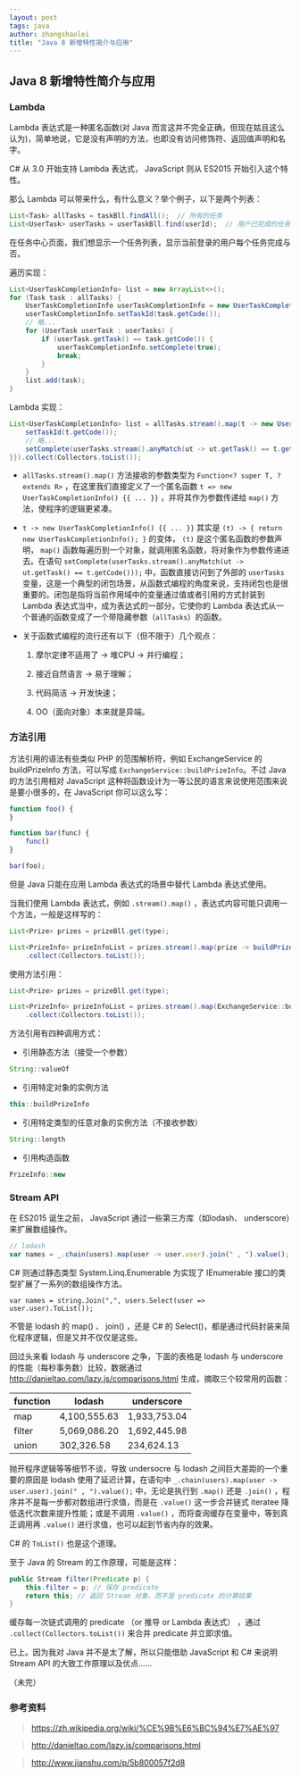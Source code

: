 ```yaml
---
layout: post
tags: java
author: zhangshaolei
title: "Java 8 新增特性简介与应用"
---
```


## Java 8 新增特性简介与应用

### Lambda

Lambda 表达式是一种匿名函数(对 Java 而言这并不完全正确，但现在姑且这么认为)，简单地说，它是没有声明的方法，也即没有访问修饰符、返回值声明和名字。

C# 从 3.0 开始支持 Lambda 表达式， JavaScript 则从 ES2015 开始引入这个特性。

那么 Lambda 可以带来什么，有什么意义？举个例子，以下是两个列表：

``` Java
List<Task> allTasks = taskBll.findAll();  // 所有的任务
List<UserTask> userTasks = userTaskBll.find(userId);  // 用户已完成的任务
```

在任务中心页面，我们想显示一个任务列表，显示当前登录的用户每个任务完成与否。

遍历实现：

``` Java
List<UserTaskCompletionInfo> list = new ArrayList<>();
for (Task task : allTasks) {
    UserTaskCompletionInfo userTaskCompletionInfo = new UserTaskCompletionInfo();
    userTaskCompletionInfo.setTaskId(task.getCode());
    // 略...
    for (UserTask userTask : userTasks) {
        if (userTask.getTask() == task.getCode()) {
            userTaskCompletionInfo.setComplete(true);
            break;
        }
    }
    list.add(task);
}
```

Lambda 实现：

``` Java
List<UserTaskCompletionInfo> list = allTasks.stream().map(t -> new UserTaskCompletionInfo() {{
    setTaskId(t.getCode());
    // 略...
    setComplete(userTasks.stream().anyMatch(ut -> ut.getTask() == t.getCode()));
}}).collect(Collectors.toList());
```

- `allTasks.stream().map()` 方法接收的参数类型为 `Function<? super T, ? extends R>` ，在这里我们直接定义了一个匿名函数 `t => new UserTaskCompletionInfo() {{ ... }}` ，并将其作为参数传递给 `map()` 方法，使程序的逻辑更紧凑。

- `t -> new UserTaskCompletionInfo() {{ ... }}` 其实是 `(t) -> { return new UserTaskCompletionInfo(); }` 的变体， `(t)` 是这个匿名函数的参数声明， `map()` 函数每遍历到一个对象，就调用匿名函数，将对象作为参数传递进去。在语句 `setComplete(userTasks.stream().anyMatch(ut -> ut.getTask() == t.getCode()));` 中，函数直接访问到了外部的 `userTasks` 变量，这是一个典型的闭包场景，从函数式编程的角度来说，支持闭包也是很重要的。闭包是指将当前作用域中的变量通过值或者引用的方式封装到 Lambda 表达式当中，成为表达式的一部分，它使你的 Lambda 表达式从一个普通的函数变成了一个带隐藏参数（`allTasks`）的函数。

- 关于函数式编程的流行还有以下（但不限于）几个观点：

  1. 摩尔定律不适用了 -> 堆CPU -> 并行编程；

  2. 接近自然语言 -> 易于理解；

  3. 代码简洁 -> 开发快速；

  4. OO（面向对象）本来就是异端。

### 方法引用

方法引用的语法有些类似 PHP 的范围解析符，例如 ExchangeService 的 buildPrizeInfo 方法，可以写成 `ExchangeService::buildPrizeInfo`。不过 Java 的方法引用相对 JavaScript 这种将函数设计为一等公民的语言来说使用范围来说是要小很多的，在 JavaScript 你可以这么写：

```JavaScript
function foo() {
}

function bar(func) {
	func()
}

bar(foo);
```

但是 Java 只能在应用 Lambda 表达式的场景中替代 Lambda 表达式使用。

当我们使用 Lambda 表达式，例如 `.stream().map()` ，表达式内容可能只调用一个方法，一般是这样写的：

```Java
List<Prize> prizes = prizeBll.get(type);

List<PrizeInfo> prizeInfoList = prizes.stream().map(prize -> buildPrizeInfo(prize))
    .collect(Collectors.toList());
```

使用方法引用：

```Java
List<Prize> prizes = prizeBll.get(type);

List<PrizeInfo> prizeInfoList = prizes.stream().map(ExchangeService::buildPrizeInfo)
    .collect(Collectors.toList());
```

方法引用有四种调用方式：

- 引用静态方法（接受一个参数）

```Java
String::valueOf
```

- 引用特定对象的实例方法

```Java
this::buildPrizeInfo
```

- 引用特定类型的任意对象的实例方法（不接收参数）

```Java
String::length
```

- 引用构造函数

```Java
PrizeInfo::new
```

### Stream API

在 ES2015 诞生之前， JavaScript 通过一些第三方库（如lodash、 underscore）来扩展数组操作。

``` JavaScript
// lodash
var names = _.chain(users).map(user -> user.user).join(" , ").value();
```

C# 则通过静态类型 System.Linq.Enumerable 为实现了 IEnumerable 接口的类型扩展了一系列的数组操作方法。

``` CSharp
var names = string.Join(",", users.Select(user => user.user).ToList());
```

不管是 lodash 的 map() 、 join() ，还是 C# 的 Select()，都是通过代码封装来简化程序逻辑，但是又并不仅仅是这些。

回过头来看 lodash 与 underscore 之争，下面的表格是 lodash 与 underscore 的性能（每秒事务数）比较，数据通过 http://danieltao.com/lazy.js/comparisons.html 生成，摘取三个较常用的函数：

function | lodash | underscore
----|----|----
map | 4,100,555.63 | 1,933,753.04
filter | 5,069,086.20 | 1,692,445.98
union | 302,326.58 | 234,624.13

抛开程序逻辑等等细节不谈，导致 undersocre 与 lodash 之间巨大差距的一个重要的原因是 lodash 使用了延迟计算，在语句中 `_.chain(users).map(user -> user.user).join(" , ").value();` 中，无论是执行到 `.map()` 还是 `.join()` ，程序并不是每一步都对数组进行求值，而是在 `.value()` 这一步合并链式 iteratee 降低迭代次数来提升性能；或是不调用 `.value()` ，而将查询缓存在变量中，等到真正调用再 `.value()` 进行求值，也可以起到节省内存的效果。

C# 的 `ToList()` 也是这个道理。

至于 Java 的 Stream 的工作原理，可能是这样：

``` Java
public Stream filter(Predicate p) {
    this.filter = p; // 保存 predicate
    return this; // 返回 Stream 对象，而不是 predicate 的计算结果
}
```

缓存每一次链式调用的 predicate （or 推导 or Lambda 表达式） ，通过 `.collect(Collectors.toList())` 来合并 predicate 并立即求值。

已上。因为我对 Java 并不是太了解，所以只能借助 JavaScript 和 C# 来说明 Stream API 的大致工作原理以及优点……

（未完）

### 参考资料

> https://zh.wikipedia.org/wiki/%CE%9B%E6%BC%94%E7%AE%97

> http://danieltao.com/lazy.js/comparisons.html

> http://www.jianshu.com/p/5b800057f2d8
